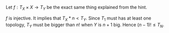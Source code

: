 Let $`f: T_X \times X \rightarrow T_Y`$ be the exact same thing explained from the hint.

$`f`$ is injective. It implies that $`T_X * n < T_Y`$. Since $`T_1`$ must has at least one topology, $`T_Y`$ must be bigger than $`n!`$ when $`Y`$ is $`n+1`$ big. Hence $`(n-1)! \leq T_N`$.